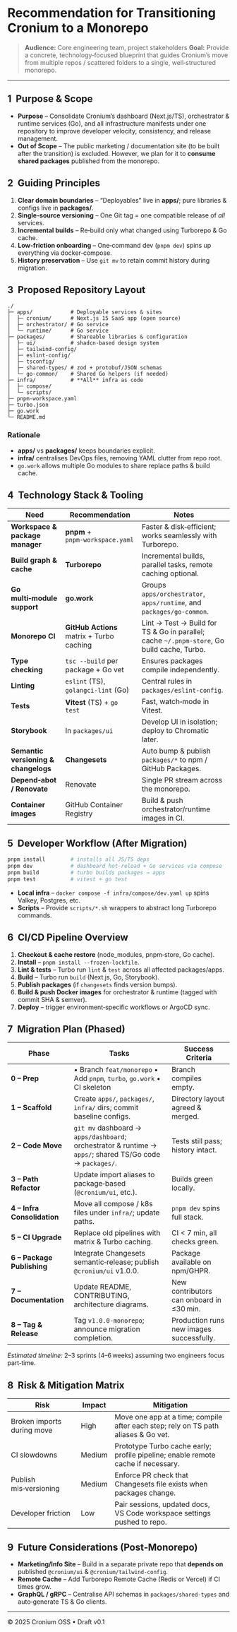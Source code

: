 # Recommendation for Transitioning **Cronium** to a Monorepo

> **Audience:** Core engineering team, project stakeholders
> **Goal:** Provide a concrete, technology‑focused blueprint that guides Cronium’s move from multiple repos / scattered folders to a single, well‑structured monorepo.

---

## 1  Purpose & Scope

- **Purpose** – Consolidate Cronium’s dashboard (Next.js/TS), orchestrator & runtime services (Go), and all infrastructure manifests under one repository to improve developer velocity, consistency, and release management.
- **Out of Scope** – The public marketing / documentation site (to be built after the transition) is excluded. However, we plan for it to **consume shared packages** published from the monorepo.

## 2  Guiding Principles

1. **Clear domain boundaries** – “Deployables” live in **apps/**; pure libraries & configs live in **packages/**.
2. **Single‑source versioning** – One Git tag = one compatible release of _all_ services.
3. **Incremental builds** – Re‑build only what changed using Turborepo & Go cache.
4. **Low‑friction onboarding** – One‑command dev (`pnpm dev`) spins up everything via docker‑compose.
5. **History preservation** – Use `git mv` to retain commit history during migration.

## 3  Proposed Repository Layout

```
./
├─ apps/            # Deployable services & sites
│  ├─ cronium/      # Next.js 15 SaaS app (open source)
│  ├─ orchestrator/ # Go service
│  └─ runtime/      # Go service
├─ packages/        # Shareable libraries & configuration
│  ├─ ui/           # shadcn‑based design system
│  ├─ tailwind‑config/
│  ├─ eslint‑config/
│  ├─ tsconfig/
│  ├─ shared‑types/ # zod + protobuf/JSON schemas
│  └─ go‑common/    # Shared Go helpers (if needed)
├─ infra/           # **All** infra as code
│  ├─ compose/
│  └─ scripts/
├─ pnpm‑workspace.yaml
├─ turbo.json
├─ go.work
└─ README.md
```

### Rationale

- **apps/** vs **packages/** keeps boundaries explicit.
- **infra/** centralises DevOps files, removing YAML clutter from repo root.
- `go.work` allows multiple Go modules to share replace paths & build cache.

## 4  Technology Stack & Tooling

| Need                                 | Recommendation                            | Notes                                                                                      |
| ------------------------------------ | ----------------------------------------- | ------------------------------------------------------------------------------------------ |
| **Workspace & package manager**      | **pnpm** + `pnpm‑workspace.yaml`          | Faster & disk‑efficient; works seamlessly with Turborepo.                                  |
| **Build graph & cache**              | **Turborepo**                             | Incremental builds, parallel tasks, remote caching optional.                               |
| **Go multi‑module support**          | **go.work**                               | Groups `apps/orchestrator`, `apps/runtime`, and `packages/go‑common`.                      |
| **Monorepo CI**                      | **GitHub Actions** matrix + Turbo caching | Lint → Test → Build for TS & Go in parallel; cache `~/.pnpm‑store`, Go build cache, Turbo. |
| **Type checking**                    | `tsc --build` per package + Go vet        | Ensures packages compile independently.                                                    |
| **Linting**                          | `eslint` (TS), `golangci‑lint` (Go)       | Central rules in `packages/eslint‑config`.                                                 |
| **Tests**                            | **Vitest** (TS) + `go test`               | Fast, watch‑mode in Vitest.                                                                |
| **Storybook**                        | In `packages/ui`                          | Develop UI in isolation; deploy to Chromatic later.                                        |
| **Semantic versioning & changelogs** | **Changesets**                            | Auto bump & publish `packages/*` to npm / GitHub Packages.                                 |
| **Depend‑abot / Renovate**           | Renovate                                  | Single PR stream across the monorepo.                                                      |
| **Container images**                 | GitHub Container Registry                 | Build & push orchestrator/runtime images in CI.                                            |

## 5  Developer Workflow (After Migration)

```bash
pnpm install        # installs all JS/TS deps
pnpm dev            # dashboard hot‑reload + Go services via compose
pnpm build          # turbo builds packages → apps
pnpm test           # vitest + go test
```

- **Local infra** – `docker compose -f infra/compose/dev.yaml up` spins Valkey, Postgres, etc.
- **Scripts** – Provide `scripts/*.sh` wrappers to abstract long Turborepo commands.

## 6  CI/CD Pipeline Overview

1. **Checkout & cache restore** (node_modules, pnpm‑store, Go cache).
2. **Install** – `pnpm install --frozen-lockfile`.
3. **Lint & tests** – Turbo run `lint` & `test` across all affected packages/apps.
4. **Build** – Turbo run `build` (Next.js, Go, Storybook).
5. **Publish packages** (if `changesets` finds version bumps).
6. **Build & push Docker images** for orchestrator & runtime (tagged with commit SHA & semver).
7. **Deploy** – trigger environment‑specific workflows or ArgoCD sync.

## 7  Migration Plan (Phased)

| Phase                       | Tasks                                                                                                     | Success Criteria                         |
| --------------------------- | --------------------------------------------------------------------------------------------------------- | ---------------------------------------- |
| **0 – Prep**                | • Branch `feat/monorepo` • Add `pnpm`, `turbo`, `go.work` • CI skeleton                                   | Branch compiles empty.                   |
| **1 – Scaffold**            | Create `apps/`, `packages/`, `infra/` dirs; commit baseline configs.                                      | Directory layout agreed & merged.        |
| **2 – Code Move**           | `git mv` dashboard → `apps/dashboard`; orchestrator & runtime → `apps/`; shared TS/Go code → `packages/`. | Tests still pass; history intact.        |
| **3 – Path Refactor**       | Update import aliases to package‑based (`@cronium/ui`, etc.).                                             | Builds green locally.                    |
| **4 – Infra Consolidation** | Move all compose / k8s files under `infra/`; update paths.                                                | `pnpm dev` spins full stack.             |
| **5 – CI Upgrade**          | Replace old pipelines with matrix & Turbo caching.                                                        | CI < 7 min, all checks green.            |
| **6 – Package Publishing**  | Integrate Changesets semantic‑release; publish `@cronium/ui` v1.0.0.                                      | Package available on npm/GHPR.           |
| **7 – Documentation**       | Update README, CONTRIBUTING, architecture diagrams.                                                       | New contributors can onboard in ≤30 min. |
| **8 – Tag & Release**       | Tag `v1.0.0-monorepo`; announce migration completion.                                                     | Production runs new images successfully. |

_Estimated timeline:_ 2–3 sprints (4–6 weeks) assuming two engineers focus part‑time.

## 8  Risk & Mitigation Matrix

| Risk                       | Impact | Mitigation                                                                         |
| -------------------------- | ------ | ---------------------------------------------------------------------------------- |
| Broken imports during move | High   | Move one app at a time; compile after each step; rely on TS path aliases & Go vet. |
| CI slowdowns               | Medium | Prototype Turbo cache early; profile pipeline; enable remote cache if necessary.   |
| Publish mis‑versioning     | Medium | Enforce PR check that Changesets file exists when packages change.                 |
| Developer friction         | Low    | Pair sessions, updated docs, VS Code workspace settings pushed to repo.            |

## 9  Future Considerations (Post‑Monorepo)

- **Marketing/Info Site** – Build in a separate private repo that **depends on** published `@cronium/ui` & `@cronium/tailwind‑config`.
- **Remote Cache** – Add Turborepo Remote Cache (Redis or Vercel) if CI times grow.
- **GraphQL / gRPC** – Centralise API schemas in `packages/shared‑types` and auto‑generate TS & Go clients.

---

© 2025 Cronium OSS • Draft v0.1
